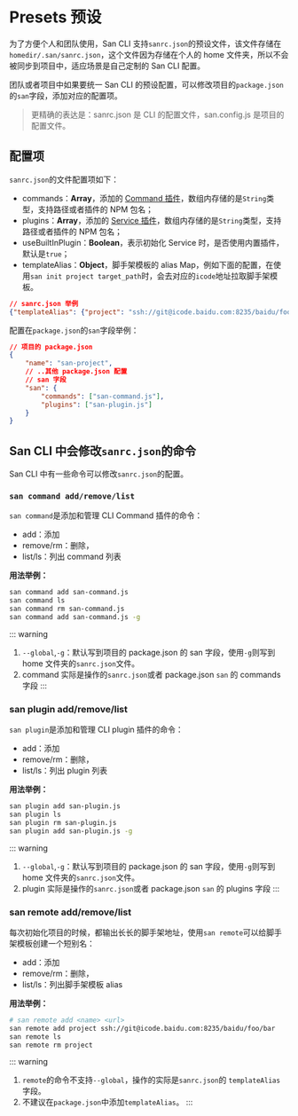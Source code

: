 
# Presets 预设

为了方便个人和团队使用，San CLI 支持`sanrc.json`的预设文件，该文件存储在`homedir/.san/sanrc.json`，这个文件因为存储在个人的 home 文件夹，所以不会被同步到项目中，适应场景是自己定制的 San CLI 配置。

团队或者项目中如果要统一 San CLI 的预设配置，可以修改项目的`package.json`的`san`字段，添加对应的配置项。

> 更精确的表达是：sanrc.json 是 CLI 的配置文件，san.config.js 是项目的配置文件。

## 配置项

`sanrc.json`的文件配置项如下：

-   commands：**Array**，添加的 [Command 插件](/cmd-plugin.md)，数组内存储的是`String`类型，支持路径或者插件的 NPM 包名；
-   plugins：**Array**，添加的 [Service 插件](/srv-plugin.md)，数组内存储的是`String`类型，支持路径或者插件的 NPM 包名；
-   useBuiltInPlugin：**Boolean**，表示初始化 Service 时，是否使用内置插件，默认是`true`；
-   templateAlias：**Object**，脚手架模板的 alias Map，例如下面的配置，在使用`san init project target_path`时，会去对应的`icode`地址拉取脚手架模板。

```json
// sanrc.json 举例
{"templateAlias": {"project": "ssh://git@icode.baidu.com:8235/baidu/foo/bar"}}
```

配置在`package.json`的`san`字段举例：

```json
// 项目的 package.json
{
    "name": "san-project",
    // ..其他 package.json 配置
    // san 字段
    "san": {
        "commands": ["san-command.js"],
        "plugins": ["san-plugin.js"]
    }
}
```

## San CLI 中会修改`sanrc.json`的命令

San CLI 中有一些命令可以修改`sanrc.json`的配置。

### `san command add/remove/list`

`san command`是添加和管理 CLI Command 插件的命令：

-   add：添加
-   remove/rm：删除，
-   list/ls：列出 command 列表

**用法举例：**

```bash
san command add san-command.js
san command ls
san command rm san-command.js
san command add san-command.js -g
```

::: warning
1. `--global`,`-g`：默认写到项目的 package.json 的 san 字段，使用`-g`则写到 home 文件夹的`sanrc.json`文件。
2. command 实际是操作的`sanrc.json`或者 package.json `san` 的 commands 字段
:::

### san plugin add/remove/list

`san plugin`是添加和管理 CLI plugin 插件的命令：

-   add：添加
-   remove/rm：删除，
-   list/ls：列出 plugin 列表

**用法举例：**

```bash
san plugin add san-plugin.js
san plugin ls
san plugin rm san-plugin.js
san plugin add san-plugin.js -g
```

::: warning
1. `--global`,`-g`：默认写到项目的 package.json 的 san 字段，使用`-g`则写到 home 文件夹的`sanrc.json`文件。
2. plugin 实际是操作的`sanrc.json`或者 package.json `san` 的 plugins 字段
:::

### san remote add/remove/list

每次初始化项目的时候，都输出长长的脚手架地址，使用`san remote`可以给脚手架模板创建一个短别名：

-   add：添加
-   remove/rm：删除，
-   list/ls：列出脚手架模板 alias

**用法举例：**

```bash
# san remote add <name> <url>
san remote add project ssh://git@icode.baidu.com:8235/baidu/foo/bar
san remote ls
san remote rm project
```

::: warning
1. `remote`的命令不支持`--global`，操作的实际是`sanrc.json`的 `templateAlias` 字段。
2. 不建议在`package.json`中添加`templateAlias`。
:::
